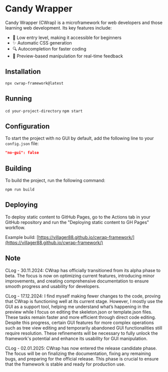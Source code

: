 # Candy Wrapper

Candy Wrapper (CWrap) is a microframework for web developers and those learning web development. Its key features include:

- 👶 Low entry level, making it accessible for beginners
- ✨ Automatic CSS generation
- 🔍 Autocompletion for faster coding
- 👀 Preview-based manipulation for real-time feedback

## Installation

`npx cwrap-framework@latest`

## Running

`cd your-project-directory`
`npm start`

## Configuration

To start the project with no GUI by default, add the following line to your `config.json` file:

```json
"no-gui": false
```

## Building

To build the project, run the following command:

`npm run build`

## Deploying

To deploy static content to GitHub Pages, go to the Actions tab in your GitHub repository and run the "Deploying static content to GH Pages" workflow.

Example build: [https://villager88.github.io/cwrap-framework/](https://villager88.github.io/cwrap-framework/)

## Note

CLog - 30.11.2024:
CWrap has officially transitioned from its alpha phase to beta. The focus is now on optimizing current features, introducing minor improvements, and creating comprehensive documentation to ensure smooth progress and usability for developers.

CLog - 17.12.2024:
I find myself making fewer changes to the code, proving that CWrap is functioning well at its current stage. However, I mostly use the GUI as a support tool, helping me understand what’s happening in the preview while I focus on editing the skeleton.json or template.json files. These tasks remain faster and more efficient through direct code editing.
Despite this progress, certain GUI features for more complex operations such as tree view editing and temporarily abandoned GUI functionalities  still require resolution. These refinements will be necessary to fully unlock the framework's potential and enhance its usability for GUI manipulation.

CLog - 02.01.2025:
CWrap has now entered the release candidate phase. The focus will be on finalizing the documentation, fixing any remaining bugs, and preparing for the official release. This phase is crucial to ensure that the framework is stable and ready for production use.
